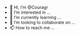 - 👋 Hi, I’m @Couragr
- 👀 I’m interested in ...
- 🌱 I’m currently learning ...
- 💞️ I’m looking to collaborate on ...
- 📫 How to reach me ...

<!---
Couragr/Couragr is a ✨ special ✨ repository because its `README.md` (this file) appears on your GitHub profile.
You can click the Preview link to take a look at your changes.
--->
